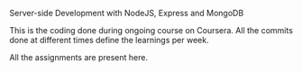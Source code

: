 Server-side Development with NodeJS, Express and MongoDB

This is the coding done during ongoing course on Coursera.
All the commits done at different times define the learnings per week.

All the assignments are present here.
